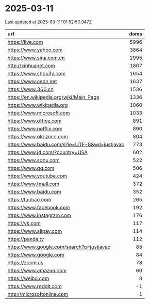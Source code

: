 # 2025-03-11

<!-- BEGIN -->
Last updated at 2025-03-11T01:52:50.047Z

url | doms
:- | -:
https://live.com | 5996
https://www.yahoo.com | 3864
https://www.sina.com.cn | 2995
http://xinhuanet.com | 1807
https://www.shopify.com | 1654
https://www.csdn.net | 1637
https://www.360.cn | 1536
https://en.wikipedia.org/wiki/Main_Page | 1336
https://www.wikipedia.org | 1060
https://www.microsoft.com | 1033
https://www.office.com | 891
https://www.netflix.com | 890
https://www.okezone.com | 804
https://www.baidu.com/s?ie=UTF-8&wd=justjavac | 773
https://www.jd.com/?country=USA | 602
https://www.sohu.com | 522
https://www.qq.com | 506
https://www.youtube.com | 424
https://www.tmall.com | 372
https://www.baidu.com | 352
https://taobao.com | 265
https://www.facebook.com | 192
https://www.instagram.com | 176
https://vk.com | 117
https://www.alipay.com | 114
https://panda.tv | 112
https://www.google.com/search?q=justjavac | 85
https://www.google.com | 84
https://zoom.us | 78
https://www.amazon.com | 60
https://weibo.com | 8
https://www.reddit.com | -1
http://microsoftonline.com | -1
<!-- END -->
